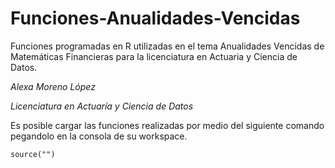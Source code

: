 # Funciones-Anualidades-Vencidas
Funciones programadas en R utilizadas en el tema Anualidades Vencidas de Matemáticas Financieras para la licenciatura en Actuaria y Ciencia de Datos. 

*Alexa Moreno López*

*Licenciatura en Actuaría y Ciencia de Datos*


Es posible cargar las funciones realizadas por medio del siguiente comando pegandolo en la consola de su workspace. 
```{r}
source("")
```
